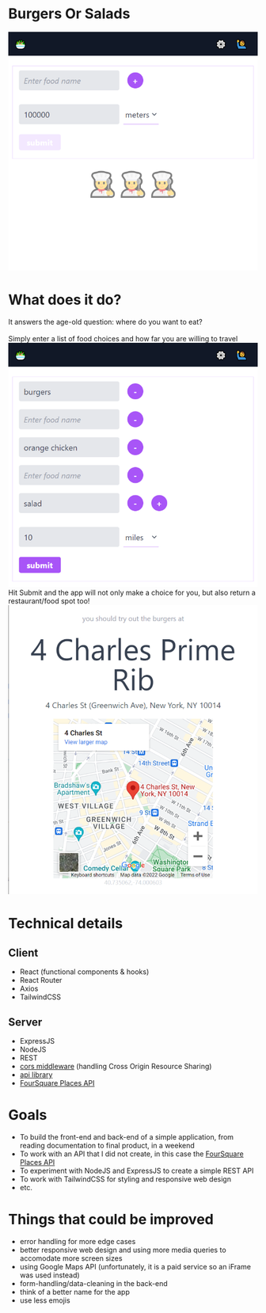 # Burgers Or Salads

![start_screen](/start_screen.png)

# What does it do?

It answers the age-old question: where do you want to eat? 
<br/>
<br/>
Simply enter a list of food choices and how far you are willing to travel 
<br/>
![selection_screen](/selection_screen.png)
<br/> 
 Hit Submit and the app will not only make a choice for you, but also return a restaurant/food spot too!
![result_screen](/result_screen.png)

# Technical details

## Client

- React (functional components & hooks)
- React Router
- Axios
- TailwindCSS

## Server

- ExpressJS
- NodeJS
- REST
- [cors middleware](https://www.npmjs.com/package/cors) (handling Cross Origin Resource Sharing)
- [api library](https://www.npmjs.com/package/api)
- [FourSquare Places API](https://developer.foursquare.com/docs/places-api-overview)

# Goals

- To build the front-end and back-end of a simple application, from reading documentation to final product, in a weekend
- To work with an API that I did not create, in this case the [FourSquare Places API](https://developer.foursquare.com/docs/places-api-overview)
- To experiment with NodeJS and ExpressJS to create a simple REST API
- To work with TailwindCSS for styling and responsive web design
- etc.

# Things that could be improved

- error handling for more edge cases
- better responsive web design and using more media queries to accomodate more screen sizes
- using Google Maps API (unfortunately, it is a paid service so an iFrame was used instead)
- form-handling/data-cleaning in the back-end
- think of a better name for the app
- use less emojis
